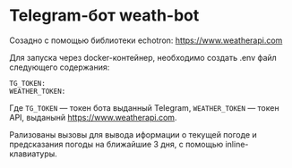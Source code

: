 # Telegram-бот weath-bot

Созадно с помощью библиотеки echotron: https://www.weatherapi.com

Для запуска через docker-контейнер, необходимо создать .env файл следующего содержания:

```
TG_TOKEN:
WEATHER_TOKEN:
```
Где `TG_TOKEN` — токен бота выданный Telegram, `WEATHER_TOKEN` — токен API, выданынй https://www.weatherapi.com.

Рализованы вызовы для вывода иформации о текущей погоде и предсказания погоды на ближайшие 3 дня, с помощью inline-клавиатуры.
